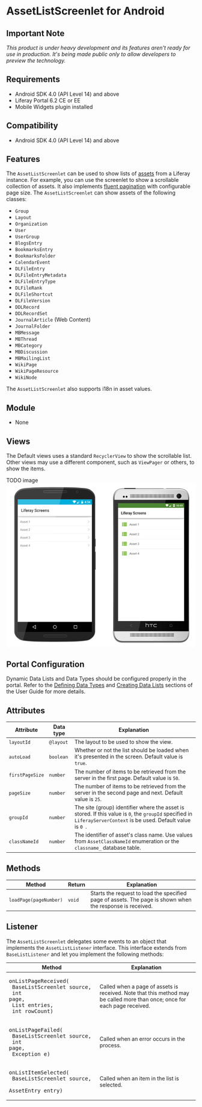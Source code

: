 # AssetListScreenlet for Android

## Important Note

_This product is under heavy development and its features aren't ready for use in production. It's being made public only to allow developers to preview the technology._

## Requirements

- Android SDK 4.0 (API Level 14) and above
- Liferay Portal 6.2 CE or EE
- Mobile Widgets plugin installed

## Compatibility

- Android SDK 4.0 (API Level 14) and above

## Features

The `AssetListScreenlet` can be used to show lists of [assets](https://www.liferay.com/documentation/liferay-portal/6.2/development/-/ai/asset-framework-liferay-portal-6-2-dev-guide-06-en) from a Liferay instance. For example, you can use the screenlet to show a scrollable collection of assets. It also implements [fluent pagination](http://www.iosnomad.com/blog/2014/4/21/fluent-pagination) with configurable page size. The `AssetListScreenlet` can show assets of the following classes:

- `Group`
- `Layout`
- `Organization`
- `User`
- `UserGroup`
- `BlogsEntry`
- `BookmarksEntry`
- `BookmarksFolder`
- `CalendarEvent`
- `DLFileEntry`
- `DLFileEntryMetadata`
- `DLFileEntryType`
- `DLFileRank`
- `DLFileShortcut`
- `DLFileVersion`
- `DDLRecord`
- `DDLRecordSet`
- `JournalArticle` (Web Content)
- `JournalFolder`
- `MBMessage`
- `MBThread`
- `MBCategory`
- `MBDiscussion`
- `MBMailingList`
- `WikiPage`
- `WikiPageResource`
- `WikiNode`

The `AssetListScreenlet` also supports i18n in asset values.

## Module

- None

## Views

The Default views uses a standard `RecyclerView` to show the scrollable list. Other views may use a different component, such as `ViewPager` or others, to show the items.

TODO image
![`AssetListScreenlet` using the Default theme.](Images/assetlist.png)

## Portal Configuration

Dynamic Data Lists and Data Types should be configured properly in the portal. Refer to the [Defining Data Types](https://dev.liferay.com/discover/portal/-/knowledge_base/6-2/building-a-list-platform-in-liferay-and-defining-data-) and [Creating Data Lists](https://dev.liferay.com/discover/portal/-/knowledge_base/6-2/creating-data-lists) sections of the User Guide for more details.

## Attributes

| Attribute | Data type | Explanation |
|-----------|-----------|-------------| 
|  `layoutId` | `@layout` | The layout to be used to show the view.|
|  `autoLoad` | `boolean` | Whether or not the list should be loaded when it's presented in the screen. Default value is `true`.|
|  `firstPageSize` | `number` | The number of items to be retrieved from the server in the first page. Default value is `50`.|
|  `pageSize` | `number` | The number of items to be retrieved from the server in the second page and next. Default value is `25`.|
|  `groupId` | `number` | The site (group) identifier where the asset is stored. If this value is `0`, the `groupId` specified in `LiferayServerContext` is be used. Default value is `0 `.|
|  `classNameId` | `number` | The identifier of asset's class name. Use values from `AssetClassNameId` enumeration or the `classname_` database table. |

## Methods

| Method | Return | Explanation |
|-----------|-----------|-------------| 
|  `loadPage(pageNumber)` | `void` | Starts the request to load the specified page of assets. The page is shown when the response is received.|

## Listener

The `AssetListScreenlet` delegates some events to an object that implements the `AssetListListener` interface. This interface extends from `BaseListListener` and let you implement the following methods:

| Method | Explanation |
|-----------|-------------| 
|  <pre>onListPageReceived(<br/>      BaseListScreenlet source, <br/>      int page,<br/>      List<AssetEntry> entries,<br/>      int rowCount)</pre> | Called when a page of assets is received. Note that this method may be called more than once; once for each page received.|
|  <pre>onListPageFailed(<br/>      BaseListScreenlet source, <br/>      int page,<br/>      Exception e)</pre> | Called when an error occurs in the process.|
|  <pre>onListItemSelected(<br/>      BaseListScreenlet source, <br/>      AssetEntry entry)</pre> |Called when an item in the list is selected.|

